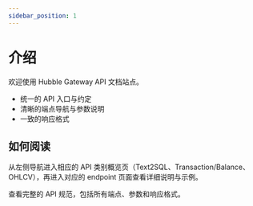 ```yaml
---
sidebar_position: 1
---
```


# 介绍

欢迎使用 Hubble Gateway API 文档站点。

- 统一的 API 入口与约定
- 清晰的端点导航与参数说明
- 一致的响应格式

## 如何阅读

从左侧导航进入相应的 API 类别概览页（Text2SQL、Transaction/Balance、OHLCV），再进入对应的 endpoint 页面查看详细说明与示例。

查看完整的 API 规范，包括所有端点、参数和响应格式。
